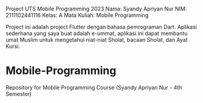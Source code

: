 Project UTS Mobile Programming 2023
Nama: Syandy Apriyan Nur
NIM: 2111102441116
Kelas: A
Mata Kuliah: Mobile Programming

Project ini adalah project Flutter dengan bahasa pemrograman Dart. Aplikasi sederhana yang saya buat adalah e-ummat, aplikasi ini dapat membantu umat Muslim untuk mengetahui niat-niat Sholat, bacaan Sholat, dan Ayat Kursi.

# Mobile-Programming
Repository for Mobile Programming Course (Syandy Apriyan Nur - 4th Semester)
